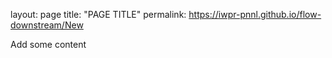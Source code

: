 layout: page
title: "PAGE TITLE"
permalink: https://iwpr-pnnl.github.io/flow-downstream/New


Add some content
